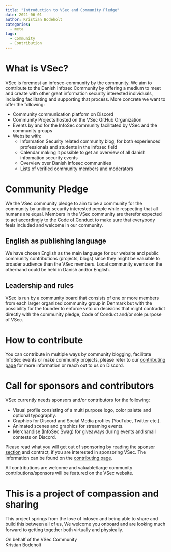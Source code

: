 ```yaml
---
title: "Introduction to VSec and Community Pledge"
date: 2021-06-01
author: Kristian Bodeholt
categories:
  - meta
tags:
  - Community
  - Contribution
---
```


# What is VSec?
VSec is foremost an infosec-community by the community. We aim to contribute to the Danish Infosec Community by offering a medium to meet and create with other great information security interested individuals, including facilitating and supporting that process. More concrete we want to offer the following:  

- Community communication platform on Discord
- Community Projects hosted on the VSec GitHub Organization
- Events by and for the InfoSec community facilitated by VSec and the community groups
- Website with:
  - Information Security related community blog, for both experienced professionals and students in the infosec field
  - Calendar making it possible to get an overview of all danish information security events
  - Overview over Danish infosec communities
  - Lists of verified community members and moderators

# Community Pledge
We the VSec community pledge to aim to be a community for the community by uniting security interested people while respecting that all humans are equal. Members in the VSec community are therefor expected to act accordingly to the [Code of Conduct](https://vsec.dk/about/#code-of-conduct) to make sure that everybody feels included and welcome in our community. 

## English as publishing language
We have chosen English as the main language for our website and public community contributions (projects, blogs) since they might be valuable to broader audience than the VSec members. Local community events on the otherhand could be held in Danish and/or English.

## Leadership and rules
VSec is run by a community board that consists of one or more members from each larger organized community group in Denmark but with the possibility for the founder to enforce veto on decisions that might contradict directly with the community pledge, Code of Conduct and/or sole purpose of VSec. 

# How to contribute
You can contribute in multiple ways by community blogging, facilitate InfoSec events or make community projects, please refer to our [contributing page](https://vsec.dk/contributing/) for more information or reach out to us on Discord.

# Call for sponsors and contributors
VSec currently needs sponsors and/or contributors for the following:
 - Visual profile consisting of a multi purpose logo, color palette and optional typography.
 - Graphics for Discord and Social Media profiles (YouTube, Twitter etc.).
 - Animated scenes and graphics for streaming events.
 - Merchandise (InfoSec Swag) for giveaways during events and small contests on Discord.

Please read what you will get out of sponsoring by reading the [sponsor section](vsec.dk/contributing/#sponsors) and contract, if you are interested in sponsoring VSec. The information can be found on the [contributing page](https://vsec.dk/contributing/).

All contributions are welcome and valuable/large community contributions/sponsors will be featured on the VSec website.

# This is a project of compassion and sharing
This project springs from the love of infosec and being able to share and build this between all of us, 
We welcome you onboard and are looking much forward to getting together both virtually and physically.

On behalf of the VSec Community  
Kristian Bodeholt